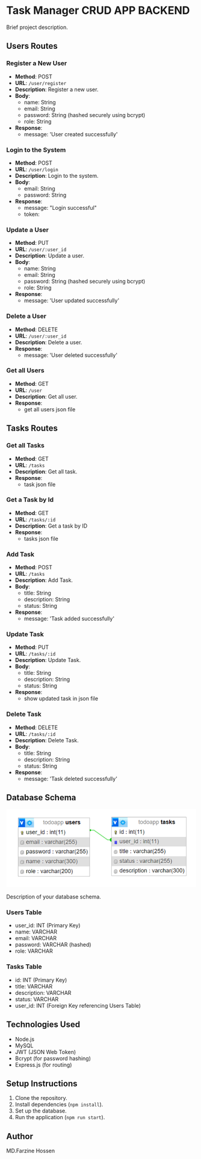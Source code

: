 # Task Manager CRUD APP BACKEND

Brief project description.

## Users Routes

### Register a New User

- **Method**: POST
- **URL**: `/user/register`
- **Description**: Register a new user.
- **Body**:
  - name: String
  - email: String
  - password: String (hashed securely using bcrypt)
  - role: String
- **Response**:
  - message: 'User created successfully'

### Login to the System

- **Method**: POST
- **URL**: `/user/login`
- **Description**: Login to the system.
- **Body**:
  - email: String
  - password: String
- **Response**:
  - message: "Login successful"
  - token: <JWT Token>

### Update a User

- **Method**: PUT
- **URL**: `/user/:user_id`
- **Description**: Update a user.
- **Body**:
  - name: String
  - email: String
  - password: String (hashed securely using bcrypt)
  - role: String
- **Response**:
  - message: 'User updated successfully'

### Delete a User

- **Method**: DELETE
- **URL**: `/user/:user_id`
- **Description**: Delete a user.
- **Response**:
  - message: 'User deleted successfully'

### Get all Users

- **Method**: GET
- **URL**: `/user`
- **Description**: Get all user.
- **Response**:
  - get all users json file


## Tasks Routes


### Get all Tasks

- **Method**: GET
- **URL**: `/tasks`
- **Description**: Get all task.
- **Response**:
  - task json file

### Get a Task by Id

- **Method**: GET
- **URL**: `/tasks/:id`
- **Description**: Get a task by ID
- **Response**:
  - tasks json file

### Add Task

- **Method**: POST
- **URL**: `/tasks`
- **Description**: Add Task.
- **Body**:
  - title: String
  - description: String
  - status: String 
- **Response**:
  - message: 'Task added successfully'

### Update Task

- **Method**: PUT
- **URL**: `/tasks/:id`
- **Description**: Update Task.
- **Body**:
  - title: String
  - description: String
  - status: String 
- **Response**:
  - show updated task in json file

### Delete Task

- **Method**: DELETE
- **URL**: `/tasks/:id`
- **Description**: Delete Task.
- **Body**:
  - title: String
  - description: String
  - status: String 
- **Response**:
  - message: 'Task deleted successfully'


## Database Schema

![Database Schema](database_schema.png)

Description of your database schema.

### Users Table

- user_id: INT (Primary Key)
- name: VARCHAR
- email: VARCHAR
- password: VARCHAR (hashed)
- role: VARCHAR

### Tasks Table

- id: INT (Primary Key)
- title: VARCHAR
- description: VARCHAR
- status: VARCHAR
- user_id: INT (Foreign Key referencing Users Table)

## Technologies Used

- Node.js
- MySQL
- JWT (JSON Web Token)
- Bcrypt (for password hashing)
- Express.js (for routing)


## Setup Instructions

1. Clone the repository.
2. Install dependencies (`npm install`).
3. Set up the database.
4. Run the application (`npm run start`).

## Author

MD.Farzine Hossen


